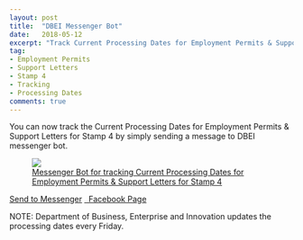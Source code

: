 ```yaml
---
layout: post
title:  "DBEI Messenger Bot"
date:   2018-05-12
excerpt: "Track Current Processing Dates for Employment Permits & Support Letters for Stamp 4"
tag:
- Employment Permits 
- Support Letters
- Stamp 4
- Tracking
- Processing Dates
comments: true
---
```


You can now track the Current Processing Dates for Employment Permits & Support Letters for Stamp 4 by simply sending a message to DBEI messenger bot.

<figure class="half">
	<a href="{{ site.url }}/assets/img/DBEI-Bot.png"><img src="{{ site.url }}/assets/img/DBEI-Bot.png"></a>
	<figcaption><a href="{{ site.url }}/assets/img/DBEI-Bot.png" title="Messenger Bot for tracking Current Processing Dates for Employment Permits &amp; Support Letters for Stamp 4">Messenger Bot for tracking Current Processing Dates for Employment Permits &amp; Support Letters for Stamp 4</a></figcaption>
</figure>

<div>
    <a href="https://m.me/dbei-bot" class="fb-msg-btn" target="_blank">Send to Messenger</a>
    <a href="https://fb.me/dbei-bot" class="fb-btn" target="_blank"><i class="fa fa-facebook-square"></i>&nbsp;&nbsp;Facebook Page</a>
</div>

NOTE: Department of Business, Enterprise and Innovation updates the processing dates every Friday.